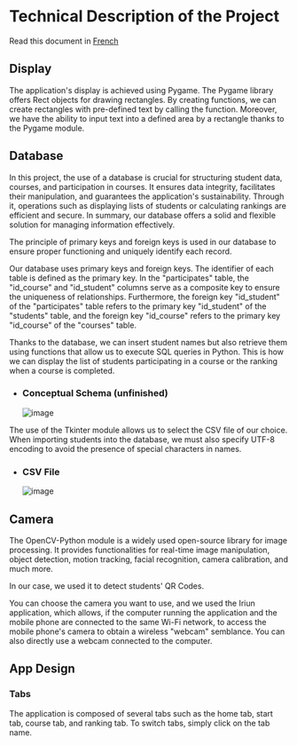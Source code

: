 # Technical Description of the Project

Read this document in [French](doc.md)

## Display

The application's display is achieved using Pygame. The Pygame library offers Rect objects for drawing rectangles. By creating functions, we can create rectangles with pre-defined text by calling the function. Moreover, we have the ability to input text into a defined area by a rectangle thanks to the Pygame module.

## Database

In this project, the use of a database is crucial for structuring student data, courses, and participation in courses. It ensures data integrity, facilitates their manipulation, and guarantees the application's sustainability. Through it, operations such as displaying lists of students or calculating rankings are efficient and secure. In summary, our database offers a solid and flexible solution for managing information effectively.

The principle of primary keys and foreign keys is used in our database to ensure proper functioning and uniquely identify each record.

Our database uses primary keys and foreign keys. The identifier of each table is defined as the primary key. In the "participates" table, the "id_course" and "id_student" columns serve as a composite key to ensure the uniqueness of relationships. Furthermore, the foreign key "id_student" of the "participates" table refers to the primary key "id_student" of the "students" table, and the foreign key "id_course" refers to the primary key "id_course" of the "courses" table.

Thanks to the database, we can insert student names but also retrieve them using functions that allow us to execute SQL queries in Python. This is how we can display the list of students participating in a course or the ranking when a course is completed.

- ### Conceptual Schema (unfinished)

  ![image](https://github.com/RB-2804/Cr0ss-iT/assets/130835974/8b9f2090-18c7-446a-aef5-8e6a9d193e28)

The use of the Tkinter module allows us to select the CSV file of our choice. When importing students into the database, we must also specify UTF-8 encoding to avoid the presence of special characters in names.

- ### CSV File
  ![image](https://github.com/RB-2804/Cr0ss-iT/assets/130835974/82d55768-fcd8-48af-9c92-39b79900e3cf)

## Camera

The OpenCV-Python module is a widely used open-source library for image processing. It provides functionalities for real-time image manipulation, object detection, motion tracking, facial recognition, camera calibration, and much more.

In our case, we used it to detect students' QR Codes.

You can choose the camera you want to use, and we used the Iriun application, which allows, if the computer running the application and the mobile phone are connected to the same Wi-Fi network, to access the mobile phone's camera to obtain a wireless "webcam" semblance. You can also directly use a webcam connected to the computer.

## App Design

### Tabs

The application is composed of several tabs such as the home tab, start tab, course tab, and ranking tab. To switch tabs, simply click on the tab name.
